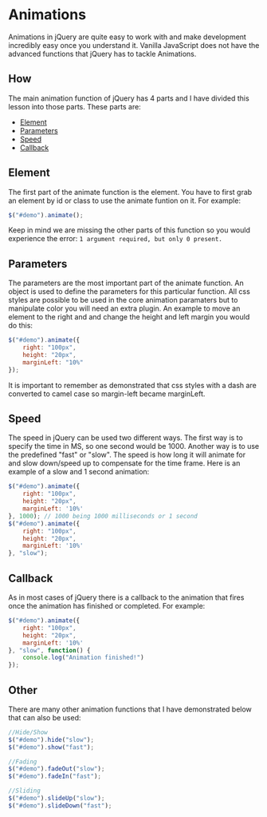 # Animations

Animations in jQuery are quite easy to work with and make development incredibly easy once you understand it. Vanilla JavaScript does not have the advanced functions that jQuery has to tackle Animations.

## How

The main animation function of jQuery has 4 parts and I have divided this lesson into those parts. These parts are:

* [Element](animations.md#element)
* [Parameters](animations.md#parameters)
* [Speed](animations.md#speed)
* [Callback](animations.md#callback)

## **Element**

The first part of the animate function is the element. You have to first grab an element by id or class to use the animate funtion on it. For example:

```javascript
$("#demo").animate();
```

Keep in mind we are missing the other parts of this function so you would experience the error: `1 argument required, but only 0 present.`

## Parameters

The parameters are the most important part of the animate function. An object is used to define the parameters for this particular function. All css styles are possible to be used in the core animation paramaters but to manipulate color you will need an extra plugin. An example to move an element to the right and and change the height and left margin you would do this:

```javascript
$("#demo").animate({
    right: "100px",
    height: "20px",
    marginLeft: "10%"
});
```

It is important to remember as demonstrated that css styles with a dash are converted to camel case so margin-left became marginLeft.

## Speed

The speed in jQuery can be used two different ways. The first way is to specify the time in MS, so one second would be 1000. Another way is to use the predefined "fast" or "slow". The speed is how long it will animate for and slow down/speed up to compensate for the time frame. Here is an example of a slow and 1 second animation:

```javascript
$("#demo").animate({
    right: "100px",
    height: "20px",
    marginLeft: '10%'
}, 1000); // 1000 being 1000 milliseconds or 1 second
$("#demo").animate({
    right: "100px",
    height: "20px",
    marginLeft: '10%'
}, "slow");
```

## Callback

As in most cases of jQuery there is a callback to the animation that fires once the animation has finished or completed. For example:

```javascript
$("#demo").animate({
    right: "100px",
    height: "20px",
    marginLeft: '10%'
}, "slow", function() {
    console.log("Animation finished!")
});
```

## Other

There are many other animation functions that I have demonstrated below that can also be used:

```javascript
//Hide/Show
$("#demo").hide("slow");
$("#demo").show("fast");

//Fading
$("#demo").fadeOut("slow");
$("#demo").fadeIn("fast");

//Sliding
$("#demo").slideUp("slow");
$("#demo").slideDown("fast");
```

